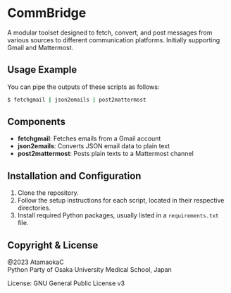 # CommBridge

A modular toolset designed to fetch, convert, and post messages from various sources to different communication platforms.
Initially supporting Gmail and Mattermost.

## Usage Example

You can pipe the outputs of these scripts as follows:

```bash
$ fetchgmail | json2emails | post2mattermost
```

## Components

- **fetchgmail**: Fetches emails from a Gmail account
- **json2emails**: Converts JSON email data to plain text
- **post2mattermost**: Posts plain texts to a Mattermost channel

## Installation and Configuration

1. Clone the repository.
2. Follow the setup instructions for each script, located in their respective directories.
3. Install required Python packages, usually listed in a `requirements.txt` file.

## Copyright & License
@2023 AtamaokaC  
Python Party of Osaka University Medical School, Japan

License: GNU General Public License v3
